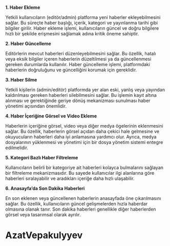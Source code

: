 **1. Haber Ekleme**

Yetkili kullanıcıların (editör/admin) platforma yeni haberler ekleyebilmesini sağlar. Bu süreçte haber başlığı, içerik, kategori ve yayınlanma tarihi gibi bilgiler girilir. Haber ekleme işlemi, kullanıcıların güncel ve doğru bilgilere hızlı bir şekilde erişmesini sağlamak adına kritik öneme sahiptir.

**2. Haber Güncelleme**

Editörlerin mevcut haberleri düzenleyebilmesini sağlar. Bu özellik, hatalı veya eksik bilgiler içeren haberlerin düzeltilmesi ya da güncellenmesi gereken durumlarda kullanılır. Haber güncelleme işlemi, platformdaki haberlerin doğruluğunu ve güncelliğini korumak için gereklidir.

**3. Haber Silme**

Yetkili kişilerin (admin/editör) platformda yer alan eski, yanlış veya yayından kaldırılması gereken haberleri silebilmesini sağlar. Bu işlemin kayıt altına alınması ve gerektiğinde geriye dönüş mekanizması sunulması haber yönetimi açısından önemlidir.

**4. Haber İçeriğine Görsel ve Video Ekleme**

Haberlerin içeriğine görsel, video veya diğer medya ögelerinin eklenmesini sağlar. Bu özellik, haberlerin görsel açıdan daha çekici hale gelmesine ve okuyucuların haberleri daha iyi anlamasına yardımcı olur. Ayrıca, medya dosyalarının yüklenmesi ve yönetimi için bir dosya yönetim sistemi entegre edilmelidir.

**5. Kategori Bazlı Haber Filtreleme**

Kullanıcıların belirli bir kategoriye ait haberleri kolayca bulmalarını sağlayan bir filtreleme mekanizmasıdır. Bu sayede kullanıcılar ilgi alanlarına göre haberleri sıralayabilir ve aradıkları içeriğe daha hızlı ulaşabilir.

**6. Anasayfa’da Son Dakika Haberleri**

En son eklenen veya güncellenen haberlerin anasayfada öne çıkarılmasını sağlar. Bu özellik, kullanıcıların güncel gelişmelerden hızla haberdar olmasına olanak tanır. Son dakika haberleri genellikle diğer haberlerden görsel veya tasarımsal olarak ayrılır.

# AzatVepakulyyev

